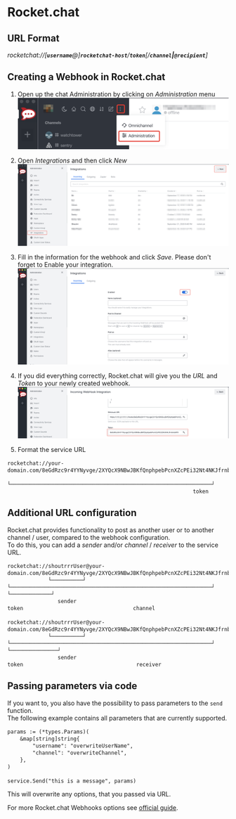 # Rocket.chat

## URL Format
*rocketchat://[__`username`__@]__`rocketchat-host`__/__`token`__[/__`channel`&#124;`@recipient`__]* 


## Creating a Webhook in Rocket.chat

1. Open up the chat Administration by clicking on *Administration* menu
![Screenshot 1](rocketchat/1.png)

2. Open *Integrations* and then click *New*
![Screenshot 2](rocketchat/2.png)

3. Fill in the information for the webhook and click *Save*. Please don't forget to Enable your integration. 
![Screenshot 3](rocketchat/3.png)

5. If you did everything correctly, Rocket.chat will give you the *URL* and *Token* to your newly created webhook.
![Screenshot 4](rocketchat/4.png)

6. Format the service URL
```
rocketchat://your-domain.com/8eGdRzc9r4YYNyvge/2XYQcX9NBwJBKfQnphpebPcnXZcPEi32Nt4NKJfrnbhsbRfX
                             └────────────────────────────────────────────────────────────────┘
                                                           token
```

## Additional URL configuration

Rocket.chat provides functionality to post as another user or to another channel / user, compared to the webhook configuration.
<br/>
To do this, you can add a *sender* and/or *channel* / *receiver* to the service URL.

```
rocketchat://shoutrrrUser@your-domain.com/8eGdRzc9r4YYNyvge/2XYQcX9NBwJBKfQnphpebPcnXZcPEi32Nt4NKJfrnbhsbRfX/shoutrrrChannel
             └──────────┘                 └────────────────────────────────────────────────────────────────┘ └─────────────┘
                sender                                                   token                                   channel

rocketchat://shoutrrrUser@your-domain.com/8eGdRzc9r4YYNyvge/2XYQcX9NBwJBKfQnphpebPcnXZcPEi32Nt4NKJfrnbhsbRfX/@shoutrrrReceiver
             └──────────┘                 └────────────────────────────────────────────────────────────────┘ └───────────────┘
                sender                                                   token                                    receiver
```

## Passing parameters via code

If you want to, you also have the possibility to pass parameters to the `send` function.
<br/>
The following example contains all parameters that are currently supported.

```gotemplate
params := (*types.Params)(
	&map[string]string{
		"username": "overwriteUserName",
		"channel": "overwriteChannel",
	},
)

service.Send("this is a message", params)
```

This will overwrite any options, that you passed via URL.

For more Rocket.chat Webhooks options see [official guide](https://docs.rocket.chat/guides/administrator-guides/integrations).
